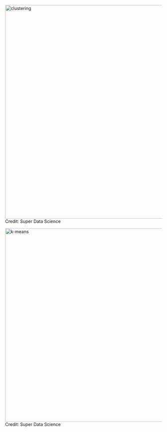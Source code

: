 <img width="686" alt="clustering" src="https://github.com/user-attachments/assets/0c6ca979-fefa-4b50-bafd-8fcec2d8407d"> Credit: Super Data Science


<img width="621" alt="k-means" src="https://github.com/user-attachments/assets/5ba1de4d-154c-4adb-9005-d53c7eb5bc8e">Credit: Super Data Science
